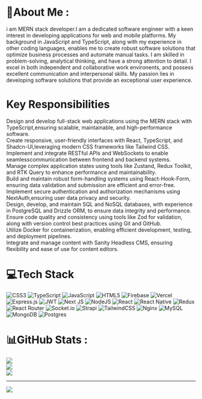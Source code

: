 # 💫About Me :
i am MERN stack developer.I am a dedicated software engineer with a keen interest in developing applications for web and mobile platforms. My background in JavaScript and TypeScript, along with my experience in other coding languages, enables me to create robust software solutions that optimize business processes and automate manual tasks. I am skilled in problem-solving, analytical thinking, and have a strong attention to detail. I excel in both independent and collaborative work environents, and possess excellent communication and interpersonal skills. My passion lies in developing software solutions that provide an exceptional user experience.
# Key Responsibilities
Design and develop full-stack web applications using the MERN stack with TypeScript,ensuring scalable, maintainable, and high-performance software.<br/>
Create responsive, user-friendly interfaces with React, TypeScript, and Shadcn-UI,leveraging modern CSS frameworks like Tailwind CSS.<br/>
Implement and integrate RESTful APIs and WebSockets to enable seamlesscommunication between frontend and backend systems.<br/>
Manage complex application states using tools like Zustand, Redux Toolkit, and RTK Query to enhance performance and maintainability.<br/>
Build and maintain robust form-handling systems using React-Hook-Form, ensuring data validation and submission are efficient and error-free.<br/>
Implement secure authentication and authorization mechanisms using NextAuth,ensuring user data privacy and security.<br/>
Design, develop, and maintain SQL and NoSQL databases, with experience in PostgreSQL and Drizzle ORM, to ensure data integrity and performance.<br/>
Ensure code quality and consistency using tools like Zod for validation, along with version control best practices using Git and GitHub.<br/>
Utilize Docker for containerization, enabling efficient development, testing, and deployment pipelines.<br/>
Integrate and manage content with Sanity Headless CMS, ensuring flexibility and ease of use for content editors.<br/>
# 💻Tech Stack
![CSS3](https://img.shields.io/badge/css3-%231572B6.svg?style=for-the-badge&logo=css3&logoColor=white) ![TypeScript](https://img.shields.io/badge/typescript-%23007ACC.svg?style=for-the-badge&logo=typescript&logoColor=white) ![JavaScript](https://img.shields.io/badge/javascript-%23323330.svg?style=for-the-badge&logo=javascript&logoColor=%23F7DF1E) ![HTML5](https://img.shields.io/badge/html5-%23E34F26.svg?style=for-the-badge&logo=html5&logoColor=white) ![Firebase](https://img.shields.io/badge/firebase-%23039BE5.svg?style=for-the-badge&logo=firebase) ![Vercel](https://img.shields.io/badge/vercel-%23000000.svg?style=for-the-badge&logo=vercel&logoColor=white) ![Express.js](https://img.shields.io/badge/express.js-%23404d59.svg?style=for-the-badge&logo=express&logoColor=%2361DAFB) ![JWT](https://img.shields.io/badge/JWT-black?style=for-the-badge&logo=JSON%20web%20tokens) ![Next JS](https://img.shields.io/badge/Next-black?style=for-the-badge&logo=next.js&logoColor=white) ![NodeJS](https://img.shields.io/badge/node.js-6DA55F?style=for-the-badge&logo=node.js&logoColor=white) ![React](https://img.shields.io/badge/react-%2320232a.svg?style=for-the-badge&logo=react&logoColor=%2361DAFB) ![React Native](https://img.shields.io/badge/react_native-%2320232a.svg?style=for-the-badge&logo=react&logoColor=%2361DAFB) ![Redux](https://img.shields.io/badge/redux-%23593d88.svg?style=for-the-badge&logo=redux&logoColor=white) ![React Router](https://img.shields.io/badge/React_Router-CA4245?style=for-the-badge&logo=react-router&logoColor=white) ![Socket.io](https://img.shields.io/badge/Socket.io-black?style=for-the-badge&logo=socket.io&badgeColor=010101) ![Strapi](https://img.shields.io/badge/strapi-%232E7EEA.svg?style=for-the-badge&logo=strapi&logoColor=white) ![TailwindCSS](https://img.shields.io/badge/tailwindcss-%2338B2AC.svg?style=for-the-badge&logo=tailwind-css&logoColor=white) ![Nginx](https://img.shields.io/badge/nginx-%23009639.svg?style=for-the-badge&logo=nginx&logoColor=white) ![MySQL](https://img.shields.io/badge/mysql-%2300f.svg?style=for-the-badge&logo=mysql&logoColor=white) ![MongoDB](https://img.shields.io/badge/MongoDB-%234ea94b.svg?style=for-the-badge&logo=mongodb&logoColor=white) ![Postgres](https://img.shields.io/badge/postgres-%23316192.svg?style=for-the-badge&logo=postgresql&logoColor=white)
# 📊GitHub Stats :
![](https://github-readme-stats.vercel.app/api?username=hasham0&theme=dark&hide_border=false&include_all_commits=true&count_private=true)<br/>
![](https://github-readme-streak-stats.herokuapp.com/?user=hasham0&theme=dark&hide_border=false)<br/>
![](https://github-readme-stats.vercel.app/api/top-langs/?username=hasham0&theme=dark&hide_border=false&include_all_commits=true&count_private=true&layout=compact)

---
[![](https://visitcount.itsvg.in/api?id=hasham0&icon=0&color=0)](https://visitcount.itsvg.in)
